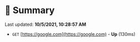 # 📖 Summary
Last updated: **10/5/2021, 10:28:57 AM**

- `GET` [https://google.com](https://google.com) - **Up** (130ms)
